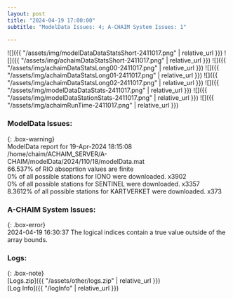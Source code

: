 ```yaml
---
layout: post
title: "2024-04-19 17:00:00"
subtitle: "ModelData Issues: 4; A-CHAIM System Issues: 1"

---
```


![]({{ "/assets/img/modelDataDataStatsShort-2411017.png" | relative_url }})
![]({{ "/assets/img/achaimDataStatsShort-2411017.png" | relative_url }})
![]({{ "/assets/img/achaimDataStatsLong00-2411017.png" | relative_url }})
![]({{ "/assets/img/achaimDataStatsLong01-2411017.png" | relative_url }})
![]({{ "/assets/img/achaimDataStatsLong02-2411017.png" | relative_url }})
![]({{ "/assets/img/modelDataDataStats-2411017.png" | relative_url }})
![]({{ "/assets/img/modelDataStationStats-2411017.png" | relative_url }})
![]({{ "/assets/img/achaimRunTime-2411017.png" | relative_url }})


### ModelData Issues:  
  
{: .box-warning}  
 ModelData report for 19-Apr-2024 18:15:08   
 /home/chaim/ACHAIM_SERVER/A-CHAIM/modelData/2024/110/18/modelData.mat   
 66.537% of RIO absoprtion values are finite   
 0% of all possible stations for IONO were downloaded. x3902   
 0% of all possible stations for SENTINEL were downloaded. x3357   
 8.3612% of all possible stations for KARTVERKET were downloaded. x373   
  
### A-CHAIM System Issues:  
  
{: .box-error}  
2024-04-19 16:30:37 The logical indices contain a true value outside of the array bounds.  

### Logs:  
  
{: .box-note}  
[Logs.zip]({{ "/assets/other/logs.zip" | relative_url }})  
[Log Info]({{ "/logInfo" | relative_url }})  
